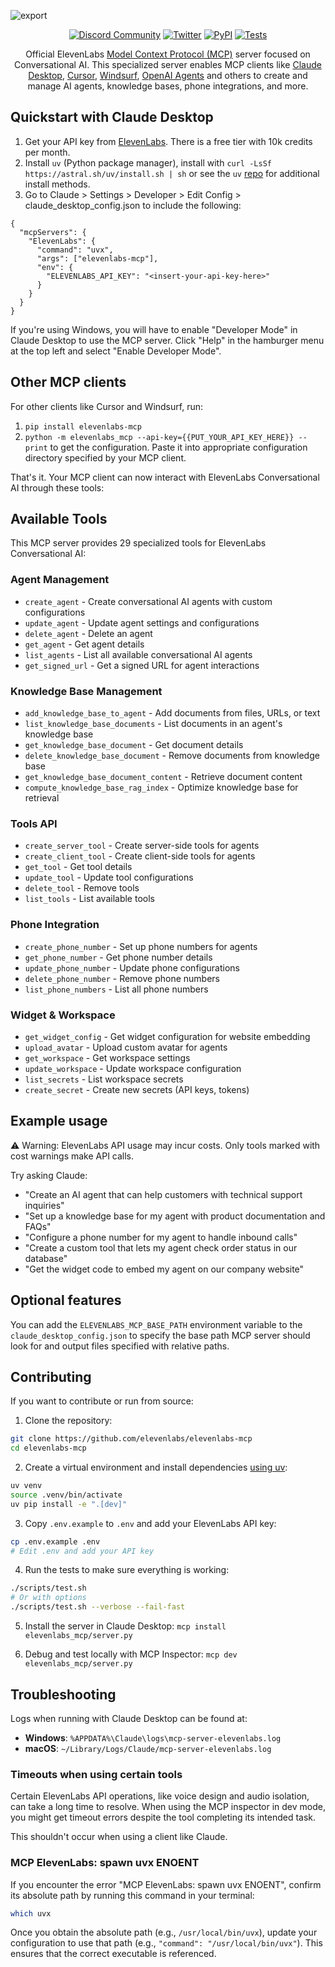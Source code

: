 ![export](https://github.com/user-attachments/assets/ee379feb-348d-48e7-899c-134f7f7cd74f)

<div class="title-block" style="text-align: center;" align="center">

  [![Discord Community](https://img.shields.io/badge/discord-@elevenlabs-000000.svg?style=for-the-badge&logo=discord&labelColor=000)](https://discord.gg/elevenlabs)
  [![Twitter](https://img.shields.io/badge/Twitter-@elevenlabsio-000000.svg?style=for-the-badge&logo=twitter&labelColor=000)](https://x.com/ElevenLabsDevs)
  [![PyPI](https://img.shields.io/badge/PyPI-elevenlabs--mcp-000000.svg?style=for-the-badge&logo=pypi&labelColor=000)](https://pypi.org/project/elevenlabs-mcp)
  [![Tests](https://img.shields.io/badge/tests-passing-000000.svg?style=for-the-badge&logo=github&labelColor=000)](https://github.com/elevenlabs/elevenlabs-mcp-server/actions/workflows/test.yml)

</div>


<p align="center">
  Official ElevenLabs <a href="https://github.com/modelcontextprotocol">Model Context Protocol (MCP)</a> server focused on Conversational AI. This specialized server enables MCP clients like <a href="https://www.anthropic.com/claude">Claude Desktop</a>, <a href="https://www.cursor.so">Cursor</a>, <a href="https://codeium.com/windsurf">Windsurf</a>, <a href="https://github.com/openai/openai-agents-python">OpenAI Agents</a> and others to create and manage AI agents, knowledge bases, phone integrations, and more.
</p>

## Quickstart with Claude Desktop

1. Get your API key from [ElevenLabs](https://elevenlabs.io/app/settings/api-keys). There is a free tier with 10k credits per month.
2. Install `uv` (Python package manager), install with `curl -LsSf https://astral.sh/uv/install.sh | sh` or see the `uv` [repo](https://github.com/astral-sh/uv) for additional install methods.
3. Go to Claude > Settings > Developer > Edit Config > claude_desktop_config.json to include the following:

```
{
  "mcpServers": {
    "ElevenLabs": {
      "command": "uvx",
      "args": ["elevenlabs-mcp"],
      "env": {
        "ELEVENLABS_API_KEY": "<insert-your-api-key-here>"
      }
    }
  }
}

```

If you're using Windows, you will have to enable "Developer Mode" in Claude Desktop to use the MCP server. Click "Help" in the hamburger menu at the top left and select "Enable Developer Mode".

## Other MCP clients

For other clients like Cursor and Windsurf, run:
1. `pip install elevenlabs-mcp`
2. `python -m elevenlabs_mcp --api-key={{PUT_YOUR_API_KEY_HERE}} --print` to get the configuration. Paste it into appropriate configuration directory specified by your MCP client.

That's it. Your MCP client can now interact with ElevenLabs Conversational AI through these tools:

## Available Tools

This MCP server provides 29 specialized tools for ElevenLabs Conversational AI:

### Agent Management
- `create_agent` - Create conversational AI agents with custom configurations
- `update_agent` - Update agent settings and configurations
- `delete_agent` - Delete an agent
- `get_agent` - Get agent details
- `list_agents` - List all available conversational AI agents
- `get_signed_url` - Get a signed URL for agent interactions

### Knowledge Base Management
- `add_knowledge_base_to_agent` - Add documents from files, URLs, or text
- `list_knowledge_base_documents` - List documents in an agent's knowledge base
- `get_knowledge_base_document` - Get document details
- `delete_knowledge_base_document` - Remove documents from knowledge base
- `get_knowledge_base_document_content` - Retrieve document content
- `compute_knowledge_base_rag_index` - Optimize knowledge base for retrieval

### Tools API
- `create_server_tool` - Create server-side tools for agents
- `create_client_tool` - Create client-side tools for agents
- `get_tool` - Get tool details
- `update_tool` - Update tool configurations
- `delete_tool` - Remove tools
- `list_tools` - List available tools

### Phone Integration
- `create_phone_number` - Set up phone numbers for agents
- `get_phone_number` - Get phone number details
- `update_phone_number` - Update phone configurations
- `delete_phone_number` - Remove phone numbers
- `list_phone_numbers` - List all phone numbers

### Widget & Workspace
- `get_widget_config` - Get widget configuration for website embedding
- `upload_avatar` - Upload custom avatar for agents
- `get_workspace` - Get workspace settings
- `update_workspace` - Update workspace configuration
- `list_secrets` - List workspace secrets
- `create_secret` - Create new secrets (API keys, tokens)

## Example usage

⚠️ Warning: ElevenLabs API usage may incur costs. Only tools marked with cost warnings make API calls.

Try asking Claude:

- "Create an AI agent that can help customers with technical support inquiries"
- "Set up a knowledge base for my agent with product documentation and FAQs"
- "Configure a phone number for my agent to handle inbound calls"
- "Create a custom tool that lets my agent check order status in our database"
- "Get the widget code to embed my agent on our company website"

## Optional features

You can add the `ELEVENLABS_MCP_BASE_PATH` environment variable to the `claude_desktop_config.json` to specify the base path MCP server should look for and output files specified with relative paths.

## Contributing

If you want to contribute or run from source:

1. Clone the repository:

```bash
git clone https://github.com/elevenlabs/elevenlabs-mcp
cd elevenlabs-mcp
```

2. Create a virtual environment and install dependencies [using uv](https://github.com/astral-sh/uv):

```bash
uv venv
source .venv/bin/activate
uv pip install -e ".[dev]"
```

3. Copy `.env.example` to `.env` and add your ElevenLabs API key:

```bash
cp .env.example .env
# Edit .env and add your API key
```

4. Run the tests to make sure everything is working:

```bash
./scripts/test.sh
# Or with options
./scripts/test.sh --verbose --fail-fast
```

5. Install the server in Claude Desktop: `mcp install elevenlabs_mcp/server.py`

6. Debug and test locally with MCP Inspector: `mcp dev elevenlabs_mcp/server.py`

## Troubleshooting

Logs when running with Claude Desktop can be found at:

- **Windows**: `%APPDATA%\Claude\logs\mcp-server-elevenlabs.log`
- **macOS**: `~/Library/Logs/Claude/mcp-server-elevenlabs.log`

### Timeouts when using certain tools

Certain ElevenLabs API operations, like voice design and audio isolation, can take a long time to resolve. When using the MCP inspector in dev mode, you might get timeout errors despite the tool completing its intended task.

This shouldn't occur when using a client like Claude.

### MCP ElevenLabs: spawn uvx ENOENT

If you encounter the error "MCP ElevenLabs: spawn uvx ENOENT", confirm its absolute path by running this command in your terminal:

```bash
which uvx
```

Once you obtain the absolute path (e.g., `/usr/local/bin/uvx`), update your configuration to use that path (e.g., `"command": "/usr/local/bin/uvx"`). This ensures that the correct executable is referenced.



